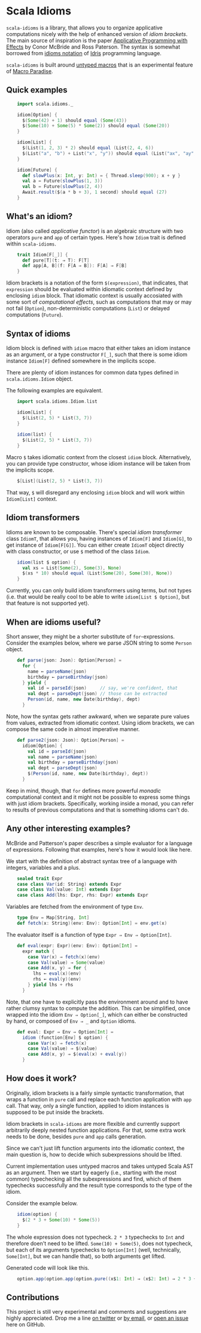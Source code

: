 Scala Idioms
============
`scala-idioms` is a library, that allows you to organize applicative
computations nicely with the help of enhanced version of _idiom brackets_.
The main source of inspiration is the paper [Applicative Programming with
Effects](http://www.soi.city.ac.uk/~ross/papers/Applicative.html) by Conor
McBride and Ross Paterson. The syntax is somewhat borrowed from [idioms
notation](http://www.cs.st-andrews.ac.uk/~eb/Idris/donotation.html) of
[Idris](http://idris-lang.org) programming language.

`scala-idioms` is built around [untyped macros](http://docs.scala-lang.org/overviews/macros/untypedmacros.html)
that is an experimental feature of [Macro Paradise](http://docs.scala-lang.org/overviews/macros/paradise.html).

Quick examples
--------------
```scala
    import scala.idioms._

    idiom[Option] {
      $(Some(42) + 1) should equal (Some(43))
      $(Some(10) + Some(5) * Some(2)) should equal (Some(20))
    }

    idiom[List] {
      $(List(1, 2, 3) * 2) should equal (List(2, 4, 6))
      $(List("a", "b") + List("x", "y")) should equal (List("ax", "ay", "bx", "by"))
    }

    idiom[Future] {
      def slowPlus(x: Int, y: Int) = { Thread.sleep(900); x + y }
      val a = Future(slowPlus(1, 3))
      val b = Future(slowPlus(2, 4))
      Await.result($(a * b + 3), 1 second) should equal (27)
    }
```

What's an idiom?
----------------
Idiom (also called _applicative functor_) is an algebraic structure with two
operators `pure` and `app` of certain types. Here's how `Idiom` trait is
defined within `scala-idioms`.
```scala
    trait Idiom[F[_]] {
      def pure[T](t: ⇒ T): F[T]
      def app[A, B](f: F[A ⇒ B]): F[A] ⇒ F[B]
    }
```

Idiom brackets is a notation of the form `$(expression)`, that indicates, that
`expression` should be evaluated within idiomatic context defined by enclosing
`idiom` block. That idiomatic context is usually accosiated with some sort of
_computational effects_, such as computations that may or may not fail
(`Option`), non-deterministic computations (`List`) or delayed computations
(`Future`).

Syntax of idioms
----------------
Idiom block is defined with `idiom` macro that either takes an idiom instance
as an argument, or a type constructor `F[_]`, such that there is some idiom
instance `Idiom[F]` defined somewhere in the implicits scope.

There are plenty of idiom instances for common data types defined in
`scala.idioms.Idiom` object.

The following examples are equivalent.
```scala
    import scala.idioms.Idiom.list

    idiom[List] {
      $(List(2, 5) * List(3, 7))
    }
    
    idiom(list) {
      $(List(2, 5) * List(3, 7))
    }
```

Macro `$` takes idiomatic context from the closest `idiom` block.
Alternatively, you can provide type constructor, whose idiom instance will be
taken from the implicits scope.
```scala
    $[List](List(2, 5) * List(3, 7))
```

That way, `$` will disregard any enclosing `idiom` block and will work within
`Idiom[List]` context.

Idiom transformers
------------------
Idioms are known to be composable. There's special _idiom transformer_ class
`IdiomT`, that allows you, having instances of `Idiom[F]` and `Idiom[G]`, to 
get instance of `Idiom[F[G]]`. You can either create `IdiomT` object directly
with class constructor, or use `$` method of the class `Idiom`.

```scala
    idiom(list $ option) {
      val xs = List(Some(2), Some(3), None)
      $(xs * 10) should equal (List(Some(20), Some(30), None))
    }
```

Currently, you can only build idiom transformers using terms, but not types
(i.e. that would be really cool to be able to write `idiom[List $ Option]`,
but that feature is not supported yet).

When are idioms useful?
-----------------------
Short answer, they might be a shorter substitute of `for`-expressions.
Consider the examples below, where we parse JSON string to some `Person` object.
```scala
    def parse(json: Json): Option[Person] =
      for {
        name ← parseName(json)
        birthday ← parseBirthday(json)
      } yield {
        val id = parseId(json)     // say, we're confident, that
        val dept = parseDept(json) // those can be extracted
        Person(id, name, new Date(birthday), dept)
      }
```

Note, how the syntax gets rather awkward, when we separate pure values from
values, extracted from idiomatic context. Using idiom brackets, we can compose
the same code in almost imperative manner. 
```scala
    def parse2(json: Json): Option[Person] =
      idiom[Option] {
        val id = parseId(json)
        val name = parseName(json)
        val birthday = parseBirthday(json)
        val dept = parseDept(json)
        $(Person(id, name, new Date(birthday), dept))
      }
```

Keep in mind, though, that `for` defines more powerful _monadic_ computational
context and it might not be possible to express some things with just idiom
brackets. Specifically, working inside a monad, you can refer to results of
previous computations and that is something idioms can't do.

Any other interesting examples?
-------------------------------
McBride and Patterson's paper describes a simple evaluator for a language of
expressions. Following that examples, here's how it would look like here.

We start with the definition of abstract syntax tree of a language with
integers, variables and a plus.

```scala
    sealed trait Expr
    case class Var(id: String) extends Expr
    case class Val(value: Int) extends Expr
    case class Add(lhs: Expr, rhs: Expr) extends Expr
```

Variables are fetched from the environment of type `Env`.
```scala
    type Env = Map[String, Int]
    def fetch(x: String)(env: Env): Option[Int] = env.get(x)
```

The evaluator itself is a function of type `Expr ⇒ Env ⇒ Option[Int]`.
```scala
    def eval(expr: Expr)(env: Env): Option[Int] =
      expr match {
        case Var(x) ⇒ fetch(x)(env)
        case Val(value) ⇒ Some(value)
        case Add(x, y) ⇒ for {
          lhs ← eval(x)(env)
          rhs ← eval(y)(env)
        } yield lhs + rhs
      }
```

Note, that one have to explicitly pass the environment around and to have
rather clumsy syntax to compute the addition. This can be simplified, once
wrapped into the idiom `Env ⇒ Option[_]`, which can either be constructed by
hand, or composed of `Env ⇒ _` and `Option` idioms.
```scala
    def eval: Expr ⇒ Env ⇒ Option[Int] =
      idiom (function[Env] $ option) {
        case Var(x) ⇒ fetch(x)
        case Val(value) ⇒ $(value)
        case Add(x, y) ⇒ $(eval(x) + eval(y))
      }
```

How does it work?
-----------------
Originally, idiom brackets is a fairly simple syntactic transformation, that
wraps a function in `pure` call and replace each function application with
`app` call. That way, only a single function, applied to idiom instances is
supposed to be put inside the brackets.

Idiom brackets in `scala-idioms` are more flexible and currently support
arbitrarily deeply nested function applications. For that, some extra work
needs to be done, besides `pure` and `app` calls generation.

Since we can't just lift function arguments into the idiomatic context, the
main question is, how to decide which subexpressions should be lifted.

Current implementation uses untyped macros and takes untyped Scala AST as an
argument. Then we start by eagerly (i.e., starting with the most common)
typechecking all the subexpressions and find, which of them typechecks
successfully and the result type corresponds to the type of the idiom.

Consider the example below.
```scala
    idiom(option) {
      $(2 * 3 + Some(10) * Some(5))
    }
```

The whole expression does not typecheck. `2 * 3` typechecks to `Int` and
therefore doen't need to be lifted. `Some(10) + Some(5)`, does not typecheck,
but each of its arguments typechecks to `Option[Int]` (well, technically,
`Some[Int]`, but we can handle that), so both arguments get lifted.

Generated code will look like this.
```scala
    option.app(option.app(option.pure((x$1: Int) ⇒ (x$2: Int) ⇒ 2 * 3 + x$1 * x$2))(Some(10)))(Some(5))
```

Contributions
-------------
This project is still very experimental and comments and suggestions are highly
appreciated. Drop me a line [on twitter](http://twitter.com/aztek) or
[by email](mailto:evgeny.kotelnikov@gmail.com), or [open an issue](https://github.com/aztek/scala-idioms/issues/new)
here on GitHub.